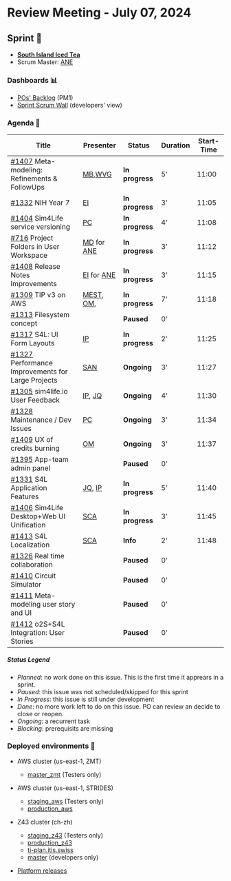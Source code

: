 # Review Meeting - July 07, 2024


## Sprint 🏃
- [**South Island Iced Tea**](https://www.wowhead.com/item=62672/south-island-iced-tea)
- Scrum Master: [ANE]

### Dashboards 📊

- [POs' Backlog](https://github.com/orgs/ITISFoundation/projects/15/views/14) (PM1)
- [Sprint Scrum Wall](https://github.com/orgs/ITISFoundation/projects/15/views/11) (developers' view)

### Agenda 📝

| Title                                               | Presenter                                          | Status          | Duration | Start-Time |
|-----------------------------------------------------|----------------------------------------------------|-----------------|----------|------------|
| [#1407] Meta-modeling: Refinements & FollowUps      | [MB],[WVG]                                         | **In progress** | 5'       |   11:00         |
| [#1332] NIH Year 7                                  | [EI]                                               | **In progress** | 3'       |    11:05        |
| [#1404] Sim4Life service versioning                 | [PC]                                               | **In progress** | 4'       |    11:08        |
| [#716] Project Folders in User Workspace            | [MD] for [ANE]                                     | **In progress** | 3'       |   11:12         |
| [#1408] Release Notes Improvements                  | [EI] for [ANE]                                     | **In progress** | 3'       |   11:15         |
| [#1309] TIP v3 on AWS                               | [MEST], [OM],                                      | **In progress** | 7'       |  11:18          |
| [#1313] Filesystem concept                          |                                                    | **Paused**      | 0'       |            |
| [#1317] S4L: UI Form Layouts                        | [IP]                                               | **In progress** | 2'       |   11:25         |
| [#1327] Performance Improvements for Large Projects | [SAN]                                              | **Ongoing**     | 3'       |  11:27          |
| [#1305] sim4life.io User Feedback                   | [IP], [JQ]                                         | **Ongoing**     | 4'       |   11:30         |
| [#1328] Maintenance / Dev Issues                    | [PC]                                               | **Ongoing**     | 3'       |   11:34         |
| [#1409] UX of credits burning                       | [OM]                                               | **Ongoing**     | 3'       |  11:37          |
| [#1395] App-team admin panel                        |                                                    | **Paused**      | 0'       |            |
| [#1331] S4L Application Features                    | [JQ], [IP]                                         | **In progress** | 5'       |  11:40          |
| [#1406] Sim4Life Desktop+Web UI Unification         | [SCA]                                              | **In progress** | 3'       |   11:45         |
| [#1413] S4L Localization                            | [SCA]                                              | **Info**      | 2'       |   11:48         |
| [#1326] Real time collaboration                     |                                                    | **Paused**      | 0'       |            |
| [#1410] Circuit Simulator                           |                                                    | **Paused**      | 0'       |            |
| [#1411] Meta-modeling user story and UI             |                                                    | **Paused**      | 0'       |            |
| [#1412] o2S+S4L Integration: User Stories           |                                                    | **Paused**      | 0'       |            |


[#1407]: https://github.com/ITISFoundation/osparc-issues/issues/1407
[#1332]: https://github.com/ITISFoundation/osparc-issues/issues/1332
[#1404]: https://github.com/ITISFoundation/osparc-issues/issues/1404
[#716]: https://github.com/ITISFoundation/osparc-issues/issues/716
[#1408]: https://github.com/ITISFoundation/osparc-issues/issues/1408
[#1309]: https://github.com/ITISFoundation/osparc-issues/issues/1309
[#1313]: https://github.com/ITISFoundation/osparc-issues/issues/1313
[#1317]: https://github.com/ITISFoundation/osparc-issues/issues/1317
[#1406]: https://github.com/ITISFoundation/osparc-issues/issues/1406
[#1327]: https://github.com/ITISFoundation/osparc-issues/issues/1327
[#1305]: https://github.com/ITISFoundation/osparc-issues/issues/1305
[#1328]: https://github.com/ITISFoundation/osparc-issues/issues/1328
[#1409]: https://github.com/ITISFoundation/osparc-issues/issues/1409
[#1395]: https://github.com/ITISFoundation/osparc-issues/issues/1395
[#1331]: https://github.com/ITISFoundation/osparc-issues/issues/1331
[#1413]: https://github.com/ITISFoundation/osparc-issues/issues/1413
[#1326]: https://github.com/ITISFoundation/osparc-issues/issues/1326
[#1410]: https://github.com/ITISFoundation/osparc-issues/issues/1410
[#1411]: https://github.com/ITISFoundation/osparc-issues/issues/1411
[#1412]: https://github.com/ITISFoundation/osparc-issues/issues/1412

[ANE]:https://github.com/GitHK
[BL]:https://github.com/dyollb
[DK]:https://github.com/mrnicegyu11
[EI]:https://github.com/elisabettai
[IP]:https://github.com/ignapas
[MB]:https://github.com/bisgaard-itis
[MD]:https://github.com/matusdrobuliak66
[MEST]:https://github.com/Konohana0608
[MaG]:https://github.com/mguidon
[OM]:https://github.com/odeimaiz
[PC]:https://github.com/pcrespov
[SAN]:https://github.com/sanderegg
[SB]:https://github.com/sbenkler
[SCA]:https://github.com/SCA-ZMT
[TN]:https://github.com/newton1985
[WVG]:https://github.com/wvangeit
[YH]:https://github.com/YuryHrytsuk
[JQ]:https://github.com/jsaq007



##### Status Legend

- _Planned_: no work done on this issue. This is the first time it apprears in a sprint.
- _Paused_: this issue was not scheduled/skipped for this sprint
- _In Progress_: this issue is still under development
- _Done_: no more work left to do on this issue. PO can review an decide to close or reopen.
- _Ongoing_: a recurrent task
- _Blocking_: prerequisits are missing

### Deployed environments 🚀

- AWS cluster (us-east-1, ZMT)
  - [master_zmt](https://sim4life.io) (Testers only)
- AWS cluster (us-east-1, STRIDES)
  - [staging_aws](https://staging.osparc.io) (Testers only)
  - [production_aws](https://osparc.io)
- Z43 cluster (ch-zh)
  - [staging_z43](http://osparc-staging.speag.com) (Testers only)
  - [production_z43](http://osparc.speag.com)
  - [ti-plan.itis.swiss](http://ti-plan.itis.swiss)
  - [master](https://osparc-master.speag.com) (developers only)

- [Platform releases](https://github.com/ITISFoundation/osparc-simcore/releases)
